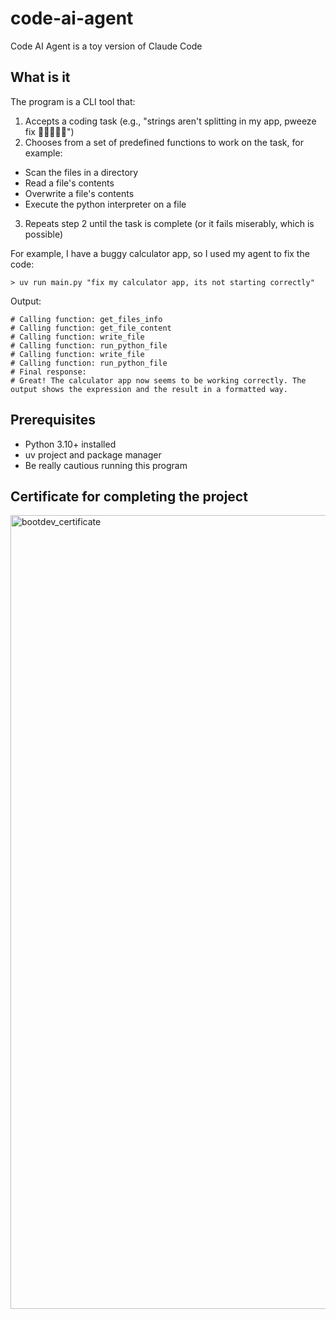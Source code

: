 # code-ai-agent
Code AI Agent is a toy version of Claude Code

## What is it
The program  is a CLI tool that:

1. Accepts a coding task (e.g., "strings aren't splitting in my app, pweeze fix 🥺👉🏽👈🏽")
2. Chooses from a set of predefined functions to work on the task, for example:
* Scan the files in a directory
* Read a file's contents
* Overwrite a file's contents
* Execute the python interpreter on a file
3. Repeats step 2 until the task is complete (or it fails miserably, which is possible)

For example, I have a buggy calculator app, so I used my agent to fix the code:
```
> uv run main.py "fix my calculator app, its not starting correctly"
```
Output:
```
# Calling function: get_files_info
# Calling function: get_file_content
# Calling function: write_file
# Calling function: run_python_file
# Calling function: write_file
# Calling function: run_python_file
# Final response:
# Great! The calculator app now seems to be working correctly. The output shows the expression and the result in a formatted way.
```

## Prerequisites
* Python 3.10+ installed
* uv project and package manager
* Be really cautious running this program

## Certificate for completing the project
<img width="2080" height="1270" alt="bootdev_certificate" src="https://github.com/user-attachments/assets/ffcc0b9c-d641-4fec-933b-f0e744ecbe7e" />
